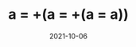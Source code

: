 ---
date: 2021-10-06
guid: 191e1c12-1032-4e0c-9cdb-d6a1a1ba887a
title: а = +(а = +(а = а))
question: |
    ```bsl
    а = +(а = +(а = а));
    Сообщить(а);
    ```
explanation: |
    Операции можно разбить на шаги:
    - `а = а` => `Истина`
    - `+(а = а)` => `+(Истина)` => `1`
    - `а = +(а = а)` => `a = 1` => `Ложь`
    - `+(а = +(а = а))` => `+(Ложь)` => `0`
options:
    - Сообщит "Нет"
    - Сообщит "0"
    - Вызовет исключение
correct: 1
tags:
    - syntax
    - cast
source: https://t.me/JuniorOneS/159
---